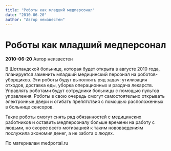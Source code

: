 ```yaml
---
title: "Роботы как младший медперсонал"
date: "2010-06-20"
author: "Автор неизвестен"
---
```


# Роботы как младший медперсонал

**2010-06-20** Автор неизвестен

В Шотландской больнице, которая будет открыта в августе 2010 года, планируется заменить младший медицинский персонал на роботов-уборщиков. Эти роботы будут выполнять ряд задач: утилизация отходов, доставка еды, уборка операционных и раздача лекарств. Управлять роботами будут сотрудники больницы с помощью пультов управления. Роботы в свою очередь смогут самостоятельно открывать электронные двери и огибать препятствия с помощью расположенных в больнице сенсоров.

Такие роботы смогут снять ряд обязанностей с медицинских работников и оставить медперсоналу больше времени на работу с людьми, но скорее всего мотивацией к таким нововведениям послужила экономия денег, а не забота о людях.

По материалам medportal.ru